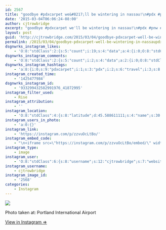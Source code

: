 ```yaml
---
id: 2567
title: "goodbye #pdxcarpet we&#8217;ll be wintering in nassau!\n#pdx #pnw #vacation #travel #bahamas #cruise #carribbean"
date: '2015-03-04T06:06:24-08:00'
author: cjtrowbridge
excerpt: "goodbye #pdxcarpet we'll be wintering in nassau!\n#pdx #pnw #vacation #travel #bahamas #cruise #carribbean"
layout: post
guid: 'http://cjtrowbridge.com/2015/03/04/goodbye-pdxcarpet-well-be-wintering-in-nassaupdx-pnw-vacation-travel-bahamas-cruise-carribbean/'
permalink: /2015/03/04/goodbye-pdxcarpet-well-be-wintering-in-nassaupdx-pnw-vacation-travel-bahamas-cruise-carribbean/
dsgnwrks_instagram_likes:
    - 'O:8:"stdClass":2:{s:5:"count";i:19;s:4:"data";a:4:{i:0;O:8:"stdClass":4:{s:8:"username";s:15:"southlandpdxbbq";s:15:"profile_picture";s:107:"https://igcdn-photos-c-a.akamaihd.net/hphotos-ak-xaf1/t51.2885-19/10914372_913282942045946_1863877108_a.jpg";s:2:"id";s:10:"1656054027";s:9:"full_name";s:25:"Southland Whiskey Kitchen";}i:1;O:8:"stdClass":4:{s:8:"username";s:24:"dontmovetoportlandoregon";s:15:"profile_picture";s:107:"https://igcdn-photos-c-a.akamaihd.net/hphotos-ak-xaf1/t51.2885-19/11024164_786711048073186_1143539931_a.jpg";s:2:"id";s:10:"1681265547";s:9:"full_name";s:24:"DontMoveToPortlandOregon";}i:2;O:8:"stdClass":4:{s:8:"username";s:10:"buland1174";s:15:"profile_picture";s:107:"https://igcdn-photos-e-a.akamaihd.net/hphotos-ak-xaf1/t51.2885-19/10665544_591929977579380_1967453103_a.jpg";s:2:"id";s:9:"263708446";s:9:"full_name";s:13:"Justin Buland";}i:3;O:8:"stdClass":4:{s:8:"username";s:11:"carpet.diem";s:15:"profile_picture";s:107:"https://igcdn-photos-c-a.akamaihd.net/hphotos-ak-xaf1/t51.2885-19/10899189_1089677264382482_254536239_a.jpg";s:2:"id";s:10:"1651251935";s:9:"full_name";s:11:"Carpet Diem";}}}'
dsgnwrks_instagram_comments:
    - 'O:8:"stdClass":2:{s:5:"count";i:2;s:4:"data";a:2:{i:0;O:8:"stdClass":4:{s:12:"created_time";s:10:"1425478667";s:4:"text";s:10:"Nice work!";s:4:"from";O:8:"stdClass":4:{s:8:"username";s:11:"erockshakur";s:15:"profile_picture";s:108:"https://igcdn-photos-g-a.akamaihd.net/hphotos-ak-xfp1/t51.2885-19/10549786_1519286061658966_1989439160_a.jpg";s:2:"id";s:5:"17235";s:9:"full_name";s:14:"- Erik Hecht -";}s:2:"id";s:18:"933305169988211518";}i:1;O:8:"stdClass":4:{s:12:"created_time";s:10:"1425478993";s:4:"text";s:7:"Amazing";s:4:"from";O:8:"stdClass":4:{s:8:"username";s:15:"thenwcollective";s:15:"profile_picture";s:106:"https://igcdn-photos-g-a.akamaihd.net/hphotos-ak-xpa1/t51.2885-19/10632206_706171336137750_356767299_a.jpg";s:2:"id";s:10:"1424299232";s:9:"full_name";s:17:"The NW Collective";}s:2:"id";s:18:"933307898240357371";}}}'
dsgnwrks_instagram_hashtags:
    - 'a:8:{i:0;s:9:"pdxcarpet";i:1;s:3:"pdx";i:2;s:6:"travel";i:3;s:8:"vacation";i:4;s:3:"pnw";i:5;s:7:"bahamas";i:6;s:10:"carribbean";i:7;s:6:"cruise";}'
instagram_created_time:
    - '1425477984'
dsgnwrks_instagram_id:
    - '933299432582991976_41872995'
instagram_filter_used:
    - Rise
instagram_attribution:
    - ''
instagram_location:
    - 'O:8:"stdClass":4:{s:8:"latitude";d:45.588611111;s:4:"name";s:30:"Portland International Airport";s:9:"longitude";d:-122.5975;s:2:"id";i:212263098;}'
instagram_users_in_photo:
    - 'a:0:{}'
instagram_link:
    - 'https://instagram.com/p/zzvuOcLtBo/'
instagram_embed_code:
    - "\n<iframe src=\"https://instagram.com/p/zzvuOcLtBo/embed/\" width=\"612\" height=\"710\" frameborder=\"0\" scrolling=\"no\" allowtransparency=\"true\"></iframe>\n"
instagram_type:
    - image
instagram_user:
    - 'O:8:"stdClass":6:{s:8:"username";s:12:"cjtrowbridge";s:7:"website";s:0:"";s:15:"profile_picture";s:103:"https://igcdn-photos-f-a.akamaihd.net/hphotos-ak-xpa1/t51.2885-19/925559_452430704897917_67836701_a.jpg";s:9:"full_name";s:13:"CJ Trowbridge";s:3:"bio";s:0:"";s:2:"id";s:8:"41872995";}'
instagram_username:
    - cjtrowbridge
instagram_image_id:
    - '2568'
categories:
    - Instagram
---
```


[![](http://blog.cjtrowbridge.com/wp-content/uploads/2015/03/11032829_1377201272600534_1950334692_n.jpg)](https://instagram.com/p/zzvuOcLtBo/)

Photo taken at: Portland International Airport

[View in Instagram ⇒](https://instagram.com/p/zzvuOcLtBo/)